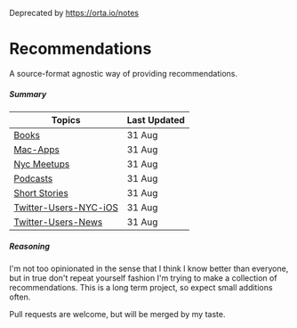 Deprecated by https://orta.io/notes

Recommendations
===============

A source-format agnostic way of providing recommendations.

##### Summary

| Topics | Last Updated |
| -------|--------------|
|[Books](books.md)|31 Aug|
|[Mac-Apps](mac-apps.md)|31 Aug|
|[Nyc Meetups](nyc_meetups.md)|31 Aug|
|[Podcasts](podcasts.md)|31 Aug|
|[Short Stories](short_stories.md)|31 Aug|
|[Twitter-Users-NYC-iOS](twitter-users-nyc-ios.md)|31 Aug|
|[Twitter-Users-News](twitter-users-news.md)|31 Aug|

##### Reasoning

I'm not too opinionated in the sense that I think I know better than everyone, but in true don't repeat yourself fashion I'm trying to make a collection of recommendations. This is a long term project, so expect small additions often.

Pull requests are welcome, but will be merged by my taste.

